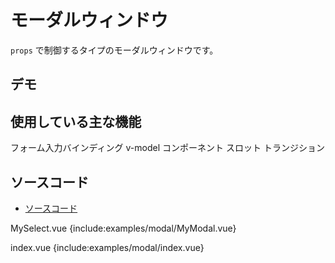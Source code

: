 # モーダルウィンドウ

`props` で制御するタイプのモーダルウィンドウです。

## デモ

<demo-block>
  <examples-modal-index/>
</demo-block>

## 使用している主な機能

<page-info page="105">フォーム入力バインディング v-model</page-info>
<page-info page="146">コンポーネント</page-info>
<page-info page="169">スロット</page-info>
<page-info page="194">トランジション</page-info>

## ソースコード

- [ソースコード](https://github.com/mio3io/cr-vue/tree/master/docs/.vuepress/components/examples/modal)

<code-caption>MySelect.vue</code-caption>
{include:examples/modal/MyModal.vue}

<code-caption>index.vue</code-caption>
{include:examples/modal/index.vue}
